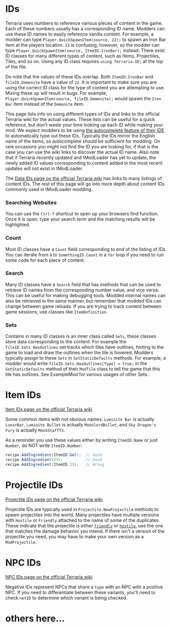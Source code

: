 # IDs

Terraria uses numbers to reference various pieces of content in the game. Each of these numbers usually has a corresponding ID name. Modders can use these ID names to easily reference vanilla content. For example, a modder can type `Player.QuickSpawnItem(source, 22);` to spawn an Iron Bar item at the players location. `22` is confusing, however, so the modder can type `Player.QuickSpawnItem(source, ItemID.IronBar);` instead. There exist ID classes for many different types of content, such as Items, Projectiles, Tiles, and so on. Using any ID class requires `using Terraria.ID;` at the top of the file.

Do note that the values of these IDs overlap. Both `ItemID.IronBar` and `TileID.Demonite` have a value of `22`. It is important to make sure you are using the correct ID class for the type of content you are attempting to use. Mixing these up will result in bugs. For example, `Player.QuickSpawnItem(source, TileID.Demonite);` would spawn the `Iron Bar` item instead of the `Demonite` item.

This page lists info on using different types of IDs and links to the official Terraria wiki for the actual values. These lists can be useful for a quick reference, but don't waste your time looking up each ID while making your mod. We expect modders to be using [the autocomplete feature of their IDE](https://github.com/tModLoader/tModLoader/wiki/Why-Use-an-IDE#autocomplete--intellisense) to automatically type out these IDs. Typically the IDs mirror the English name of the items, so autocomplete should be sufficient for modding. On rare occasions you might not find the ID you are looking for, if that is the case you can use the wiki links to discover the actual ID name. Also note that if Terraria recently updated and tModLoader has yet to update, the newly added ID values corresponding to content added in the most recent updates will not exist in tModLoader.

The [Data IDs page on the official Terraria wiki](https://terraria.wiki.gg/wiki/Data_IDs) has links to many listings of content IDs. The rest of this page will go into more depth about content IDs commonly used in tModLoader modding..

### Searching Websites
You can use the `Ctrl-f` shortcut to open up your browsers find function. Once it is open, type your search term and the matching results will be highlighted.

### Count
Most ID classes have a `Count` field corresponding to end of the listing of IDs. You can iterate from `0` to `SomethingID.Count` in a `for` loop if you need to run some code for each piece of content. 

### Search
Many ID classes have a `Search` field that has methods that can be used to retrieve ID names from the corresponding number value, and vice versa. This can be useful for making debugging tools. Modded internal names can also be retrieved in the same manner, but remember that modded IDs can change between game reloads. If you are trying to track content between game sessions, use classes like `ItemDefinition`. 

### Sets
Contains in many ID classes is an inner class called `Sets`, these classes store data corresponding to the content. For example the `TileID.Sets.HasOutlines` set tracks which tiles have outlines, hinting to the game to load and draw the outlines when the tile is hovered. Modders typically assign to these `Sets` in `SetStaticDefaults` methods. For example, a modder would write `TileID.Sets.HasOutlines[Type] = true;` in the `SetStaticDefaults` method of their `ModTile` class to tell the game that this tile has outlines. See ExampleMod for various usages of other Sets.

# Item IDs

[Item IDs page on the official Terraria wiki](https://terraria.wiki.gg/wiki/Item_IDs)

Some common items with not obvious names: `Luminite Bar` is actually `LunarBar`, `Luminite Bullet` is actually `MoonlordBullet`, and `Sky Dragon's Fury` is actually `MonkStaffT3`.       

As a reminder you use these values either by writing `ItemID.Name` or just `Number`, do NOT write `ItemID.Number`:
```cs
recipe.AddIngredient(ItemID.Gel);  // Good
recipe.AddIngredient(23);          // Good
recipe.AddIngredient(ItemID.23);   // Wrong
```

# Projectile IDs

[Projectile IDs page on the official Terraria wiki](https://terraria.wiki.gg/wiki/Projectile_IDs)

Projectile IDs are typically used in `Projectile.NewProjectile` methods to spawn projectiles into the world. Many projectiles have multiple versions with `Hostile` or `Friendly` attached to the name of some of the duplicates. These indicate that the projectile is either [`friendly`](https://github.com/tModLoader/tModLoader/wiki/Projectile-Class-Documentation#friendly) or [`hostile`](https://github.com/tModLoader/tModLoader/wiki/Projectile-Class-Documentation#hostile), use the one that matches the damage behavior you intend. If there isn't a version of the projectile you need, you may have to make your own version as a `ModProjectile`.

# NPC IDs

[NPC IDs page on the official Terraria wiki](https://terraria.wiki.gg/wiki/NPC_IDs)

Negative IDs represent NPCs that share a `type` with an NPC with a positive NPC. If you need to differentiate between these variants, you'll need to check `netID` to determine which variant is being checked. 



# others here...